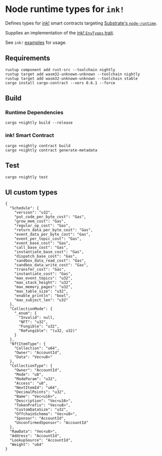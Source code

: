 # Node runtime types for `ink!`

Defines types for [ink!](https://github.com/paritytech/ink) smart contracts targeting [Substrate's `node-runtime`](https://github.com/paritytech/substrate/blob/master/bin/node/runtime/src/lib.rs).

Supplies an implementation of the [ink! `EnvTypes` trait](https://github.com/paritytech/ink/blob/master/core/src/env/types.rs#L128).

See `ink!` [examples](./examples) for usage.

## Requirements
```
rustup component add rust-src --toolchain nightly
rustup target add wasm32-unknown-unknown --toolchain nightly
rustup target add wasm32-unknown-unknown --toolchain stable
cargo install cargo-contract --vers 0.6.1 --force
```

## Build

### Runtime Dependencies
```
cargo +nightly build --release
```

### ink! Smart Contract
```
cargo +nightly contract build
cargo +nightly contract generate-metadata
```

## Test
```
cargo +nightly test
```

## UI custom types
```
{
  "Schedule": {
    "version": "u32",
    "put_code_per_byte_cost": "Gas",
    "grow_mem_cost": "Gas",
    "regular_op_cost": "Gas",
    "return_data_per_byte_cost": "Gas",
    "event_data_per_byte_cost": "Gas",
    "event_per_topic_cost": "Gas",
    "event_base_cost": "Gas",
    "call_base_cost": "Gas",
    "instantiate_base_cost": "Gas",
    "dispatch_base_cost": "Gas",
    "sandbox_data_read_cost": "Gas",
    "sandbox_data_write_cost": "Gas",
    "transfer_cost": "Gas",
    "instantiate_cost": "Gas",
    "max_event_topics": "u32",
    "max_stack_height": "u32",
    "max_memory_pages": "u32",
    "max_table_size": "u32",
    "enable_println": "bool",
    "max_subject_len": "u32"
  },
  "CollectionMode": {
    "_enum": {
      "Invalid": null,
      "NFT": "u32",
      "Fungible": "u32",
      "ReFungible": "(u32, u32)"
    }
  },
  "NftItemType": {
    "Collection": "u64",
    "Owner": "AccountId",
    "Data": "Vec<u8>"
  },
  "CollectionType": {
    "Owner": "AccountId",
    "Mode": "u8",
    "ModeParam": "u32",
    "Access": "u8",
    "NextItemId": "u64",
    "DecimalPoints": "u32",
    "Name": "Vec<u16>",
    "Description": "Vec<u16>",
    "TokenPrefix": "Vec<u8>",
    "CustomDataSize": "u32",
    "OffchainSchema": "Vec<u8>",
    "Sponsor": "AccountId",
    "UnconfirmedSponsor": "AccountId"
  },
  "RawData": "Vec<u8>",
  "Address": "AccountId",
  "LookupSource": "AccountId",
  "Weight": "u64"
}
```